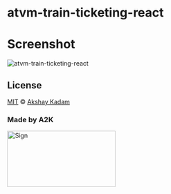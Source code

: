 # atvm-train-ticketing-react

# Screenshot

![atvm-train-ticketing-react](http://imgur.com/lbzWTUj.png)

## License

[MIT](LICENSE.md) © [Akshay Kadam](https://github.com/deadcoder0904)

### Made by A2K

<img src="http://imgur.com/jfmA33n.png" alt="Sign" width=250 height=130 />
